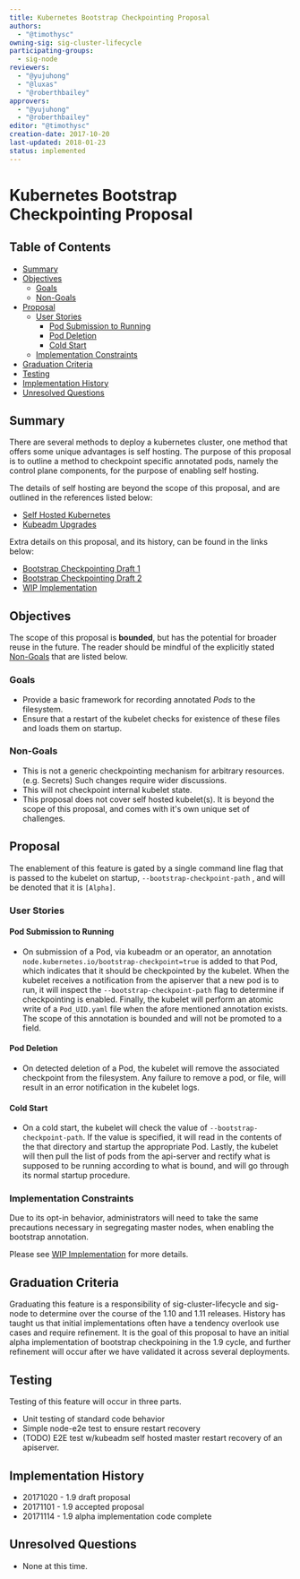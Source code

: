 ```yaml
---
title: Kubernetes Bootstrap Checkpointing Proposal
authors:
  - "@timothysc"
owning-sig: sig-cluster-lifecycle
participating-groups:
  - sig-node
reviewers:
  - "@yujuhong"
  - "@luxas"
  - "@roberthbailey"
approvers:
  - "@yujuhong"
  - "@roberthbailey"
editor: "@timothysc"
creation-date: 2017-10-20
last-updated: 2018-01-23
status: implemented
---
```


# Kubernetes Bootstrap Checkpointing Proposal

## Table of Contents

<!-- toc -->
- [Summary](#summary)
- [Objectives](#objectives)
  - [Goals](#goals)
  - [Non-Goals](#non-goals)
- [Proposal](#proposal)
  - [User Stories](#user-stories)
    - [Pod Submission to Running](#pod-submission-to-running)
    - [Pod Deletion](#pod-deletion)
    - [Cold Start](#cold-start)
  - [Implementation Constraints](#implementation-constraints)
- [Graduation Criteria](#graduation-criteria)
- [Testing](#testing)
- [Implementation History](#implementation-history)
- [Unresolved Questions](#unresolved-questions)
<!-- /toc -->

## Summary

There are several methods to deploy a kubernetes cluster, one method that
offers some unique advantages is self hosting.  The purpose of this proposal
is to outline a method to checkpoint specific annotated pods, namely the
control plane components, for the purpose of enabling self hosting.

The details of self hosting are beyond the scope of this proposal, and are
outlined in the references listed below:

  - [Self Hosted Kubernetes][0]
  - [Kubeadm Upgrades][1]

Extra details on this proposal, and its history, can be found in the links
below:

  - [Bootstrap Checkpointing Draft 1][2]
  - [Bootstrap Checkpointing Draft 2][3]
  - [WIP Implementation][4]

## Objectives

The scope of this proposal is **bounded**, but has the potential for broader
reuse in the future.  The reader should be mindful of the explicitly stated
[Non-Goals](#non-goals) that are listed below.

### Goals

 - Provide a basic framework for recording annotated *Pods* to the filesystem.
 - Ensure that a restart of the kubelet checks for existence of these files
 and loads them on startup.

### Non-Goals

- This is not a generic checkpointing mechanism for arbitrary resources.
(e.g. Secrets)  Such changes require wider discussions.
- This will not checkpoint internal kubelet state.
- This proposal does not cover self hosted kubelet(s).  It is beyond the
scope of this proposal, and comes with it's own unique set of challenges.

## Proposal
The enablement of this feature is gated by a single command line flag that
is passed to the kubelet on startup, ```--bootstrap-checkpoint-path``` ,
and will be denoted that it is ```[Alpha]```.

### User Stories

#### Pod Submission to Running
- On submission of a Pod, via kubeadm or an operator, an annotation
```node.kubernetes.io/bootstrap-checkpoint=true``` is added to that Pod, which
indicates that it should be checkpointed by the kubelet.  When the kubelet
receives a notification from the apiserver that a new pod is to run, it will
inspect the ```--bootstrap-checkpoint-path``` flag to determine if
checkpointing is enabled.  Finally, the kubelet will perform an atomic
write of a ```Pod_UID.yaml``` file when the afore mentioned annotation exists.
The scope of this annotation is bounded and will not be promoted to a field.

#### Pod Deletion
- On detected deletion of a Pod, the kubelet will remove the associated
checkpoint from the filesystem.  Any failure to remove a pod, or file, will
result in an error notification in the kubelet logs.

#### Cold Start
- On a cold start, the kubelet will check the value of
```--bootstrap-checkpoint-path```.  If the value is specified, it will read in
the contents of the that directory and startup the appropriate Pod.  Lastly,
the kubelet will then pull the list of pods from the api-server and rectify
what is supposed to be running according to what is bound, and will go through
its normal startup procedure.

### Implementation Constraints
Due to its opt-in behavior, administrators will need to take the same precautions
necessary in segregating master nodes, when enabling the bootstrap annotation.

Please see [WIP Implementation][4] for more details.

## Graduation Criteria

Graduating this feature is a responsibility of sig-cluster-lifecycle and
sig-node to determine over the course of the 1.10 and 1.11 releases.  History
has taught us that initial implementations often have a tendency overlook use
cases and require refinement.  It is the goal of this proposal to have an
initial alpha implementation of bootstrap checkpoining in the 1.9 cycle,
and further refinement will occur after we have validated it across several
deployments.

## Testing
Testing of this feature will occur in three parts.
- Unit testing of standard code behavior
- Simple node-e2e test to ensure restart recovery
- (TODO) E2E test w/kubeadm self hosted master restart recovery of an apiserver.

## Implementation History

- 20171020 - 1.9 draft proposal
- 20171101 - 1.9 accepted proposal
- 20171114 - 1.9 alpha implementation code complete

## Unresolved Questions

* None at this time.

[0]: /contributors/design-proposals/cluster-lifecycle/self-hosted-kubernetes.md
[1]: https://github.com/kubernetes/community/pull/825
[2]: https://docs.google.com/document/d/1hhrCa_nv0Sg4O_zJYOnelE8a5ClieyewEsQM6c7-5-o/edit?ts=5988fba8#
[3]: https://docs.google.com/document/d/1qmK0Iq4fqxnd8COBFZHpip27fT-qSPkOgy1x2QqjYaQ/edit?ts=599b797c#
[4]: https://github.com/kubernetes/kubernetes/pull/50984
